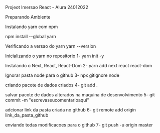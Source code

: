 Projeot Imersao React - Alura 24012022

Preparando Ambiente

Instalando yarn com npm

npm install --global yarn

Verificando a versao do yarn
yarn --version

Inicializando o yarn no repositorio
1- yarn init -y

Instalando o Next, React, React-Dom
2- yarn add next react react-dom

Ignorar pasta node para o github
3- npx gitignore node

criando pacote de dados criados
4- git add .

salvar pacote de dados alterados na maquina de desenvolvimento
5- git commit -m "escrevaseucomentarioaqui"

adcionar link da pasta criada no github
6- git remote add origin link_da_pasta_github

enviando todas modificacoes para o github
7- git push -u origin master

